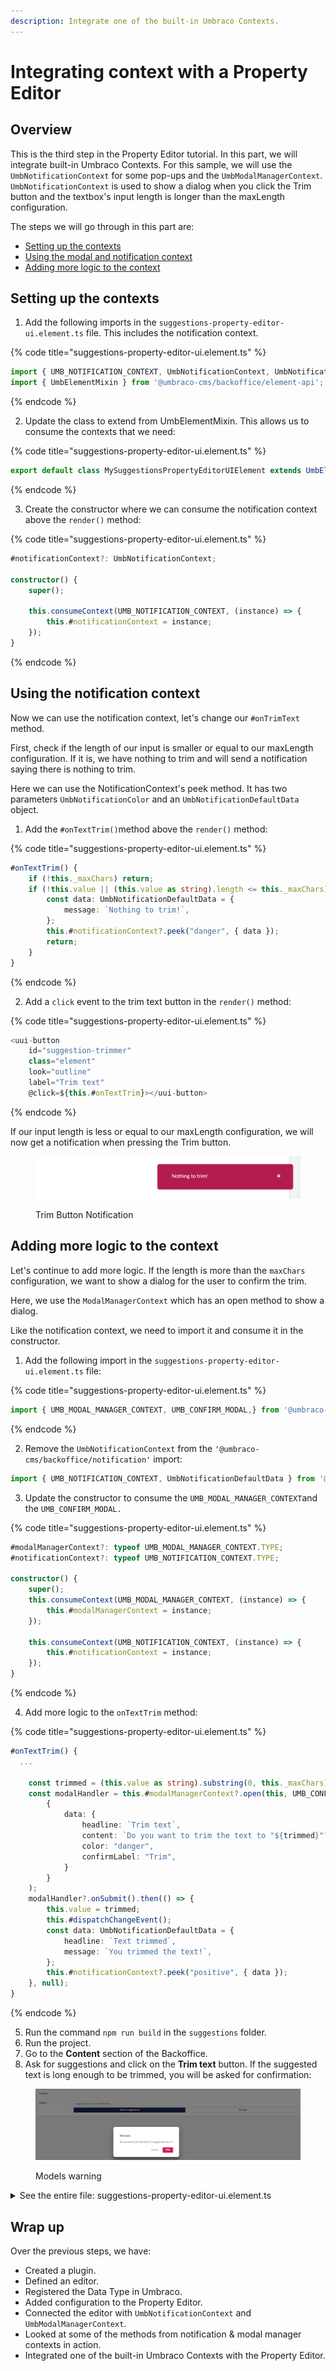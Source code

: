 ```yaml
---
description: Integrate one of the built-in Umbraco Contexts.
---
```


# Integrating context with a Property Editor

## Overview

This is the third step in the Property Editor tutorial. In this part, we will integrate built-in Umbraco Contexts. For this sample, we will use the `UmbNotificationContext` for some pop-ups and the `UmbModalManagerContext`. `UmbNotificationContext` is used to show a dialog when you click the Trim button and the textbox's input length is longer than the maxLength configuration.

The steps we will go through in this part are:

* [Setting up the contexts](integrating-context-with-a-property-editor.md#setting-up-the-contexts)
* [Using the modal and notification context](integrating-context-with-a-property-editor.md#using-the-modal-and-notification-context)
* [Adding more logic to the context](integrating-context-with-a-property-editor.md#adding-more-logic-to-the-context)

## Setting up the contexts

1. Add the following imports in the `suggestions-property-editor-ui.element.ts` file. This includes the notification context.

{% code title="suggestions-property-editor-ui.element.ts" %}
```typescript
import { UMB_NOTIFICATION_CONTEXT, UmbNotificationContext, UmbNotificationDefaultData} from '@umbraco-cms/backoffice/notification';
import { UmbElementMixin } from '@umbraco-cms/backoffice/element-api';
```
{% endcode %}

2. Update the class to extend from UmbElementMixin. This allows us to consume the contexts that we need:

{% code title="suggestions-property-editor-ui.element.ts" %}
```typescript
export default class MySuggestionsPropertyEditorUIElement extends UmbElementMixin((LitElement)) implements UmbPropertyEditorUiElement {

```
{% endcode %}

3. Create the constructor where we can consume the notification context above the `render()` method:

{% code title="suggestions-property-editor-ui.element.ts" %}
```typescript
#notificationContext?: UmbNotificationContext;

constructor() {
    super();

    this.consumeContext(UMB_NOTIFICATION_CONTEXT, (instance) => {
        this.#notificationContext = instance;
    });
}
```
{% endcode %}

## Using the notification context

Now we can use the notification context, let's change our `#onTrimText` method.

First, check if the length of our input is smaller or equal to our maxLength configuration. If it is, we have nothing to trim and will send a notification saying there is nothing to trim.

Here we can use the NotificationContext's peek method. It has two parameters `UmbNotificationColor` and an `UmbNotificationDefaultData` object.

1. Add the `#onTextTrim()`method above the `render()` method:

{% code title="suggestions-property-editor-ui.element.ts" %}
```typescript
#onTextTrim() {
    if (!this._maxChars) return;
    if (!this.value || (this.value as string).length <= this._maxChars) {
        const data: UmbNotificationDefaultData = {
            message: `Nothing to trim!`,
        };
        this.#notificationContext?.peek("danger", { data });
        return;
    }
}
```
{% endcode %}

2. Add a `click` event to the trim text button in the `render()` method:

{% code title="suggestions-property-editor-ui.element.ts" %}
```typescript
<uui-button
    id="suggestion-trimmer"
    class="element"
    look="outline"
    label="Trim text"
    @click=${this.#onTextTrim}></uui-button>
```
{% endcode %}

If our input length is less or equal to our maxLength configuration, we will now get a notification when pressing the Trim button.

<figure><img src="../../.gitbook/assets/nothing-to-trim (1) (1).png" alt=""><figcaption><p>Trim Button Notification</p></figcaption></figure>

## Adding more logic to the context

Let's continue to add more logic. If the length is more than the `maxChars` configuration, we want to show a dialog for the user to confirm the trim.

Here, we use the `ModalManagerContext` which has an open method to show a dialog.

Like the notification context, we need to import it and consume it in the constructor.

1. Add the following import in the `suggestions-property-editor-ui.element.ts` file:

{% code title="suggestions-property-editor-ui.element.ts" %}
```typescript
import { UMB_MODAL_MANAGER_CONTEXT, UMB_CONFIRM_MODAL,} from '@umbraco-cms/backoffice/modal';
```
{% endcode %}

2. Remove the `UmbNotificationContext` from the `'@umbraco-cms/backoffice/notification'` import:

```typescript
import { UMB_NOTIFICATION_CONTEXT, UmbNotificationDefaultData } from '@umbraco-cms/backoffice/notification';
```

3. Update the constructor to consume the `UMB_MODAL_MANAGER_CONTEXT`and the `UMB_CONFIRM_MODAL.`

{% code title="suggestions-property-editor-ui.element.ts" %}
```typescript
#modalManagerContext?: typeof UMB_MODAL_MANAGER_CONTEXT.TYPE;
#notificationContext?: typeof UMB_NOTIFICATION_CONTEXT.TYPE;

constructor() {
    super();
    this.consumeContext(UMB_MODAL_MANAGER_CONTEXT, (instance) => {
        this.#modalManagerContext = instance;
    });

    this.consumeContext(UMB_NOTIFICATION_CONTEXT, (instance) => {
        this.#notificationContext = instance;
    });
}
```
{% endcode %}

4. Add more logic to the `onTextTrim` method:

{% code title="suggestions-property-editor-ui.element.ts" %}
```typescript
#onTextTrim() {
  ...

    const trimmed = (this.value as string).substring(0, this._maxChars);
    const modalHandler = this.#modalManagerContext?.open(this, UMB_CONFIRM_MODAL,
        {
            data: {
                headline: `Trim text`,
                content: `Do you want to trim the text to "${trimmed}"?`,
                color: "danger",
                confirmLabel: "Trim",
            }
        }
    );
    modalHandler?.onSubmit().then(() => {
        this.value = trimmed;
        this.#dispatchChangeEvent();
        const data: UmbNotificationDefaultData = {
            headline: `Text trimmed`,
            message: `You trimmed the text!`,
        };
        this.#notificationContext?.peek("positive", { data });
    }, null);
}
```
{% endcode %}

5. Run the command `npm run build` in the `suggestions` folder.
6. Run the project.
7. Go to the **Content** section of the Backoffice.&#x20;
8. Ask for  suggestions and click on the **Trim text** button. If the suggested text is long enough to be trimmed, you will be asked for confirmation:

<figure><img src="../../.gitbook/assets/creating-a-property-editor-trim.png" alt=""><figcaption><p>Models warning</p></figcaption></figure>

<details>

<summary>See the entire file: suggestions-property-editor-ui.element.ts</summary>

{% code title="suggestions-property-editor-ui.element.ts" lineNumbers="true" overflow="wrap" %}
```typescript
import { UmbElementMixin } from '@umbraco-cms/backoffice/element-api';
import { UmbChangeEvent } from '@umbraco-cms/backoffice/event';
import { css, customElement, html, ifDefined, LitElement, property, state } from '@umbraco-cms/backoffice/external/lit';
import { UMB_CONFIRM_MODAL, UMB_MODAL_MANAGER_CONTEXT } from '@umbraco-cms/backoffice/modal';
import { UMB_NOTIFICATION_CONTEXT, type UmbNotificationDefaultData } from '@umbraco-cms/backoffice/notification';
import type {
	UmbPropertyEditorConfigCollection,
	UmbPropertyEditorUiElement,
} from '@umbraco-cms/backoffice/property-editor';
import { UmbTextStyles } from '@umbraco-cms/backoffice/style';

@customElement('my-suggestions-property-editor-ui')
export default class MySuggestionsPropertyEditorUIElement
	extends UmbElementMixin(LitElement)
	implements UmbPropertyEditorUiElement
{
	@property({ type: String })
	public value = '';

	@state()
	private _disabled?: boolean;

	@state()
	private _placeholder?: string;

	@state()
	private _maxChars?: number;

	@state()
	private _suggestions = [
		'You should take a break',
		'I suggest that you visit the Eiffel Tower',
		'How about starting a book club today or this week?',
		'Are you hungry?',
	];

	@property({ attribute: false })
	public set config(config: UmbPropertyEditorConfigCollection) {
		this._disabled = config.getValueByAlias('disabled');
		this._placeholder = config.getValueByAlias('placeholder');
		this._maxChars = config.getValueByAlias('maxChars');
	}

	#onInput(e: InputEvent) {
		this.value = (e.target as HTMLInputElement).value;
		this.#dispatchChangeEvent();
	}

	#onSuggestion() {
		const randomIndex = (this._suggestions.length * Math.random()) | 0;
		this.value = this._suggestions[randomIndex];
		this.#dispatchChangeEvent();
	}

	#dispatchChangeEvent() {
		this.dispatchEvent(new UmbChangeEvent());
	}

	#modalManagerContext?: typeof UMB_MODAL_MANAGER_CONTEXT.TYPE;
	#notificationContext?: typeof UMB_NOTIFICATION_CONTEXT.TYPE;

	constructor() {
		super();
		this.consumeContext(UMB_MODAL_MANAGER_CONTEXT, (instance) => {
			this.#modalManagerContext = instance;
		});

		this.consumeContext(UMB_NOTIFICATION_CONTEXT, (instance) => {
			this.#notificationContext = instance;
		});
	}

	#onTextTrim() {
		if (!this._maxChars) return;
		if (!this.value || (this.value as string).length <= this._maxChars) {
			const data: UmbNotificationDefaultData = {
				message: `Nothing to trim!`,
			};
			this.#notificationContext?.peek('danger', { data });
			return;
		}
		const trimmed = (this.value as string).substring(0, this._maxChars);
		const modalHandler = this.#modalManagerContext?.open(this, UMB_CONFIRM_MODAL, {
			data: {
				headline: `Trim text`,
				content: `Do you want to trim the text to "${trimmed}"?`,
				color: 'danger',
				confirmLabel: 'Trim',
			},
		});
		modalHandler?.onSubmit().then(() => {
			this.value = trimmed;
			this.#dispatchChangeEvent();
			const data: UmbNotificationDefaultData = {
				headline: `Text trimmed`,
				message: `You trimmed the text!`,
			};
			this.#notificationContext?.peek('positive', { data });
		}, null);
	}

	override render() {
		return html`
			<uui-input
				id="suggestion-input"
				class="element"
				label="text input"
				placeholder=${ifDefined(this._placeholder)}
				maxlength=${ifDefined(this._maxChars)}
				.value=${this.value || ''}
				@input=${this.#onInput}>
			</uui-input>
			<div id="wrapper">
				<uui-button
					id="suggestion-button"
					class="element"
					look="primary"
					label="give me suggestions"
					?disabled=${this._disabled}
					@click=${this.#onSuggestion}>
					Give me suggestions!
				</uui-button>
				<uui-button id="suggestion-trimmer" class="element" look="outline" label="Trim text" @click=${this.#onTextTrim}>
					Trim text
				</uui-button>
			</div>
		`;
	}

	static override readonly styles = [
		UmbTextStyles,
		css`
			#wrapper {
				margin-top: 10px;
				display: flex;
				gap: 10px;
			}
			.element {
				width: 100%;
			}
		`,
	];
}

declare global {
	interface HTMLElementTagNameMap {
		'my-suggestions-property-editor-ui': MySuggestionsPropertyEditorUIElement;
	}
}
```
{% endcode %}

</details>

## Wrap up

Over the previous steps, we have:

* Created a plugin.
* Defined an editor.
* Registered the Data Type in Umbraco.
* Added configuration to the Property Editor.
* Connected the editor with `UmbNotificationContext` and `UmbModalManagerContext`.
* Looked at some of the methods from notification & modal manager contexts in action.
* Integrated one of the built-in Umbraco Contexts with the Property Editor.
